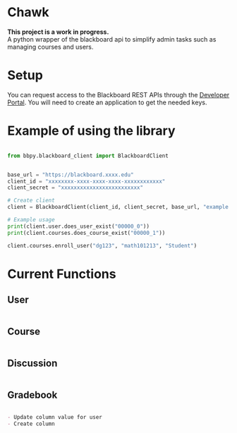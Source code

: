 # Chawk 

**This project is a work in progress.**<br>
A python wrapper of the blackboard api to simplify admin tasks such as managing courses and users.  


# Setup 
You can request access to the Blackboard REST APIs through the [Developer Portal](https://developer.blackboard.com/). You will need to create an application to get the needed keys. 


# Example of using the library 
```python

from bbpy.blackboard_client import BlackboardClient


base_url = "https://blackboard.xxxx.edu"
client_id = "xxxxxxxx-xxxx-xxxx-xxxx-xxxxxxxxxxxx"
client_secret = "xxxxxxxxxxxxxxxxxxxxxxxxx"

# Create client
client = BlackboardClient(client_id, client_secret, base_url, "example.log")

# Example usage
print(client.user.does_user_exist("00000_0"))
print(client.courses.does_course_exist("00000_1"))

client.courses.enroll_user("dg123", "math101213", "Student")
```

# Current Functions  

## User
 ```python

```

## Course

```python

```

## Discussion
```python

```

## Gradebook
```markdown

- Update column value for user
- Create column

```